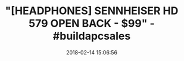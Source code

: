 ---
title: '"[HEADPHONES] SENNHEISER HD 579 OPEN BACK - $99" - #buildapcsales'
name: Sennheiser HD 579 Open Back Headphone
date: '2018-02-14 15:06:56'
buy_now: >-
  https://www.amazon.com/Sennheiser-HD-579-Open-Headphone/dp/B01L1IIF1K?SubscriptionId=AKIAIA5RBQIWQVTCUEUQ&tag=coldcutdeals-20&linkCode=xm2&camp=2025&creative=165953&creativeASIN=B01L1IIF1K
description_markdown: |+
  Sennheiser HD 579 Open Back Headphone

    - Open back, around ear design.Connectivity Technology: Wired

    - Powered by proprietary Sennheiser 38mm, 50-ohm transducers

    - Soft, replaceable ear pads for enhanced comfort

    - Robust 3m detachable cable with 6.3mm jack and 3.5mm jack adaptor included

    - Two year warranty when purchased from an authorized Sennheiser dealer

tweet_id_str: '963791674907545600'
price: $199.95
you_save: ''
asin: B01L1IIF1K
image: 'https://images-na.ssl-images-amazon.com/images/I/41BlMwcdK2L.jpg'

---